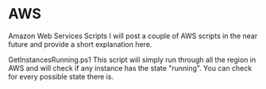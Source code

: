 # AWS
Amazon Web Services Scripts
I will post a couple of AWS scripts in the near future and provide a short explanation here.


GetInstancesRunning.ps1
This script will simply run through all the region in AWS and will check if any instance has the state "running". You can check for every possible state there is.
